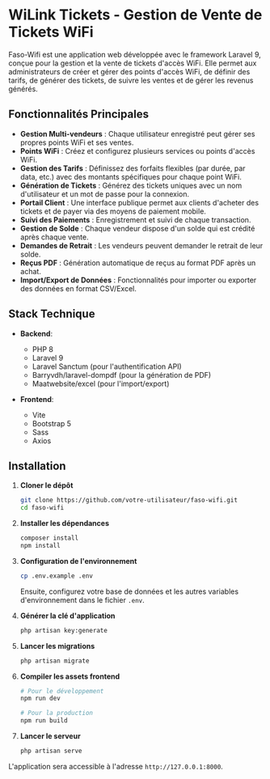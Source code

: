 # WiLink Tickets - Gestion de Vente de Tickets WiFi

Faso-Wifi est une application web développée avec le framework Laravel 9, conçue pour la gestion et la vente de tickets d'accès WiFi. Elle permet aux administrateurs de créer et gérer des points d'accès WiFi, de définir des tarifs, de générer des tickets, de suivre les ventes et de gérer les revenus générés.

## Fonctionnalités Principales

- **Gestion Multi-vendeurs** : Chaque utilisateur enregistré peut gérer ses propres points WiFi et ses ventes.
- **Points WiFi** : Créez et configurez plusieurs services ou points d'accès WiFi.
- **Gestion des Tarifs** : Définissez des forfaits flexibles (par durée, par data, etc.) avec des montants spécifiques pour chaque point WiFi.
- **Génération de Tickets** : Générez des tickets uniques avec un nom d'utilisateur et un mot de passe pour la connexion.
- **Portail Client** : Une interface publique permet aux clients d'acheter des tickets et de payer via des moyens de paiement mobile.
- **Suivi des Paiements** : Enregistrement et suivi de chaque transaction.
- **Gestion de Solde** : Chaque vendeur dispose d'un solde qui est crédité après chaque vente.
- **Demandes de Retrait** : Les vendeurs peuvent demander le retrait de leur solde.
- **Reçus PDF** : Génération automatique de reçus au format PDF après un achat.
- **Import/Export de Données** : Fonctionnalités pour importer ou exporter des données en format CSV/Excel.

## Stack Technique

- **Backend**:
  - PHP 8
  - Laravel 9
  - Laravel Sanctum (pour l'authentification API)
  - Barryvdh/laravel-dompdf (pour la génération de PDF)
  - Maatwebsite/excel (pour l'import/export)

- **Frontend**:
  - Vite
  - Bootstrap 5
  - Sass
  - Axios

## Installation

1.  **Cloner le dépôt**
    ```bash
    git clone https://github.com/votre-utilisateur/faso-wifi.git
    cd faso-wifi
    ```

2.  **Installer les dépendances**
    ```bash
    composer install
    npm install
    ```

3.  **Configuration de l'environnement**
    ```bash
    cp .env.example .env
    ```
    Ensuite, configurez votre base de données et les autres variables d'environnement dans le fichier `.env`.

4.  **Générer la clé d'application**
    ```bash
    php artisan key:generate
    ```

5.  **Lancer les migrations**
    ```bash
    php artisan migrate
    ```

6.  **Compiler les assets frontend**
    ```bash
    # Pour le développement
    npm run dev

    # Pour la production
    npm run build
    ```

7.  **Lancer le serveur**
    ```bash
    php artisan serve
    ```

L'application sera accessible à l'adresse `http://127.0.0.1:8000`.